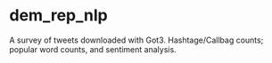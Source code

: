 # dem_rep_nlp
A survey of tweets downloaded with Got3. Hashtage/Callbag counts; popular word counts, and sentiment analysis. 
